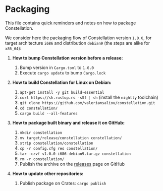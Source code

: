 Packaging
=========

This file contains quick reminders and notes on how to package Constellation.

We consider here the packaging flow of Constellation version `1.0.0`, for target architecture `i686` and distribution `debian9` (the steps are alike for `x86_64`):

1. **How to bump Constellation version before a release:**
    1. Bump version in `Cargo.toml` to `1.0.0`
    2. Execute `cargo update` to bump `Cargo.lock`

2. **How to build Constellation for Linux on Debian:**
    1. `apt-get install -y git build-essential`
    2. `curl https://sh.rustup.rs -sSf | sh` (install the `nightly` toolchain)
    3. `git clone https://github.com/valeriansaliou/constellation.git`
    4. `cd constellation/`
    5. `cargo build --all-features`

3. **How to package built binary and release it on GitHub:**
    1. `mkdir constellation`
    2. `mv target/release/constellation constellation/`
    3. `strip constellation/constellation`
    4. `cp -r config.cfg res constellation/`
    5. `tar -czvf v1.0.0-i686-debian9.tar.gz constellation`
    6. `rm -r constellation/`
    7. Publish the archive on the [releases](https://github.com/valeriansaliou/constellation/releases) page on GitHub

4. **How to update other repositories:**
    1. Publish package on Crates: `cargo publish`
